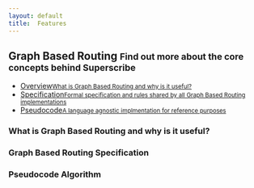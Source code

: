 ```yaml
---
layout: default
title:  Features
---
```


<div class="block">
    <h2 class="title-divider"><span>Graph <span class="de-em">Based Routing</span></span>
    <small>Find out more about the core concepts behind Superscribe</small>
    </h2>
    <div class="tabbable tabs-left vertical-tabs bold-tabs row">
    <ul class="nav nav-tabs nav-stacked col-md-4">
      <li class="active"> <a href="#tab1" data-toggle="tab">Overview<small>What is Graph Based Routing and why is it useful?</small><i class="icon-angle-right"></i></a> </li>
      <li><a href="#tab2" data-toggle="tab">Specification<small>Formal specification and rules shared by all Graph Based Routing implementations</small><i class="icon-angle-right"></i></a> </li>
      <li><a href="#tab3" data-toggle="tab">Pseudocode<small>A language agnostic implmentation for reference purposes</small><i class="icon-angle-right"></i></a> </li>
    </ul>    
    <div class="tab-content col-md-8">
      <div class="tab-pane active col-sm-12 col-md-12" id="tab1">
        <h3 class="visible-phone">What is Graph Based Routing and why is it useful?</h3>
      </div>
      <div class="tab-pane col-sm-12 col-md-12" id="tab2">
        <h3 class="visible-phone">Graph Based Routing Specification</h3>
      </div>
      <div class="tab-pane col-sm-12 col-md-12" id="tab3">
        <h3 class="visible-phone">Pseudocode Algorithm</h3>
      </div>
    </div>
</div>

